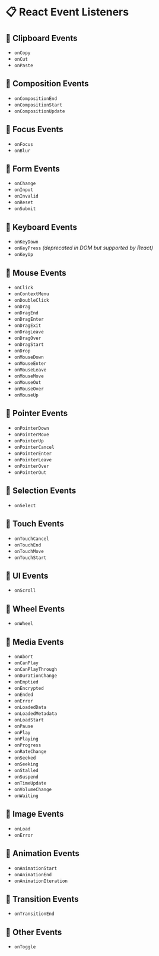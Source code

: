 # 📋 React Event Listeners

## 🔹 Clipboard Events
- `onCopy`
- `onCut`
- `onPaste`

## 🔹 Composition Events
- `onCompositionEnd`
- `onCompositionStart`
- `onCompositionUpdate`

## 🔹 Focus Events
- `onFocus`
- `onBlur`

## 🔹 Form Events
- `onChange`
- `onInput`
- `onInvalid`
- `onReset`
- `onSubmit`

## 🔹 Keyboard Events
- `onKeyDown`
- `onKeyPress` *(deprecated in DOM but supported by React)*
- `onKeyUp`

## 🔹 Mouse Events
- `onClick`
- `onContextMenu`
- `onDoubleClick`
- `onDrag`
- `onDragEnd`
- `onDragEnter`
- `onDragExit`
- `onDragLeave`
- `onDragOver`
- `onDragStart`
- `onDrop`
- `onMouseDown`
- `onMouseEnter`
- `onMouseLeave`
- `onMouseMove`
- `onMouseOut`
- `onMouseOver`
- `onMouseUp`

## 🔹 Pointer Events
- `onPointerDown`
- `onPointerMove`
- `onPointerUp`
- `onPointerCancel`
- `onPointerEnter`
- `onPointerLeave`
- `onPointerOver`
- `onPointerOut`

## 🔹 Selection Events
- `onSelect`

## 🔹 Touch Events
- `onTouchCancel`
- `onTouchEnd`
- `onTouchMove`
- `onTouchStart`

## 🔹 UI Events
- `onScroll`

## 🔹 Wheel Events
- `onWheel`

## 🔹 Media Events
- `onAbort`
- `onCanPlay`
- `onCanPlayThrough`
- `onDurationChange`
- `onEmptied`
- `onEncrypted`
- `onEnded`
- `onError`
- `onLoadedData`
- `onLoadedMetadata`
- `onLoadStart`
- `onPause`
- `onPlay`
- `onPlaying`
- `onProgress`
- `onRateChange`
- `onSeeked`
- `onSeeking`
- `onStalled`
- `onSuspend`
- `onTimeUpdate`
- `onVolumeChange`
- `onWaiting`

## 🔹 Image Events
- `onLoad`
- `onError`

## 🔹 Animation Events
- `onAnimationStart`
- `onAnimationEnd`
- `onAnimationIteration`

## 🔹 Transition Events
- `onTransitionEnd`

## 🔹 Other Events
- `onToggle`
